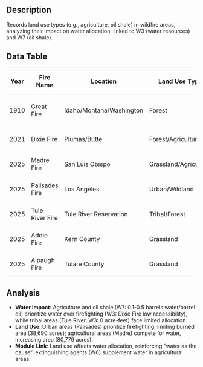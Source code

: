 ## Description
Records land use types (e.g., agriculture, oil shale) in wildfire areas, analyzing their impact on water allocation, linked to W3 (water resources) and W7 (oil shale).

## Data Table

| Year | Fire Name | Location | Land Use Type | Water Allocation Priority | Source | Notes |
|------|------------------|-----------------------------|---------------------|---------------------------|-----------------------|------------------------------------|
| 1910 | Great Fire | Idaho/Montana/Washington | Forest | None | USFS Historical Records | No modern water allocation |
| 2021 | Dixie Fire | Plumas/Butte | Forest/Agriculture | Agriculture > Firefighting | CalFire/DWR | Monterey Shale potential |
| 2025 | Madre Fire | San Luis Obispo | Grassland/Agriculture | Agriculture > Firefighting | CalFire/DWR | Monterey Shale potential |
| 2025 | Palisades Fire | Los Angeles | Urban/Wildland | Firefighting > Urban | CalFire/DWR | Monterey Shale potential |
| 2025 | Tule River Fire | Tule River Reservation | Tribal/Forest | Tribal > Firefighting | Tule River Tribe | No oil shale activity |
| 2025 | Addie Fire | Kern County | Grassland | Firefighting > Agriculture | CalFire | Monterey Shale potential |
| 2025 | Alpaugh Fire | Tulare County | Grassland | Firefighting > Agriculture | CalFire | No oil shale activity |

## Analysis
- **Water Impact**: Agriculture and oil shale (W7: 0.1-0.5 barrels water/barrel oil) prioritize water over firefighting (W3: Dixie Fire low accessibility), while tribal areas (Tule River, W3: 0 acre-feet) face limited allocation.
- **Land Use**: Urban areas (Palisades) prioritize firefighting, limiting burned area (38,690 acres); agricultural areas (Madre) compete for water, increasing area (80,779 acres).
- **Module Link**: Land use affects water allocation, reinforcing “water as the cause”; extinguishing agents (W6) supplement water in agricultural areas.
